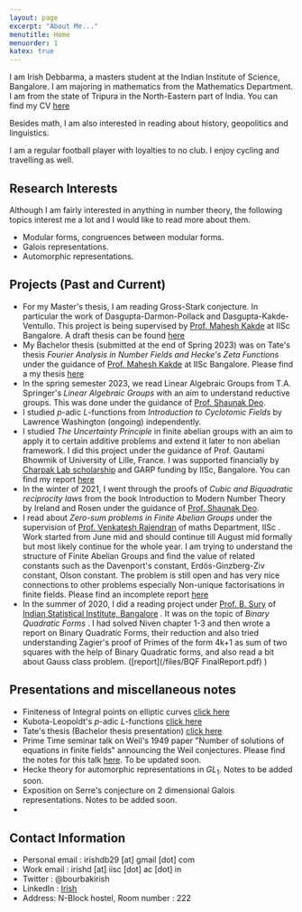 ```yaml
---
layout: page
excerpt: "About Me..."
menutitle: Home
menuorder: 1
katex: true
---
```


I am Irish Debbarma, a masters student at the Indian Institute of Science, Bangalore. I am majoring in mathematics from the Mathematics Department. I am from the state of Tripura in the North-Eastern part of India. You can find my CV [here](/files/Irish_CV.pdf)

Besides math, I am also interested in reading about history, geopolitics and linguistics. 

I am a regular football player with loyalties to no club. I enjoy cycling and travelling as well.

## Research Interests
Although I am fairly interested in anything in number theory, the following topics interest me a lot and I would like to read more about them.
 - Modular forms, congruences between modular forms. 
 - Galois representations.
 - Automorphic representations.

## Projects (Past and Current)

 - For my Master's thesis, I am reading Gross-Stark conjecture. In particular the work of Dasgupta-Darmon-Pollack and Dasgupta-Kakde-Ventullo. This project is being supervised by [Prof. Mahesh Kakde](http://math.iisc.ac.in/~maheshkakde/) at IISc Bangalore. A draft thesis can be found [here](/files/Masters_Thesis_A.pdf)
 - My Bachelor thesis (submitted at the end of Spring 2023) was on Tate's thesis _Fourier Analysis in Number Fields and Hecke's Zeta Functions_ under the guidance of [Prof. Mahesh Kakde](http://math.iisc.ac.in/~maheshkakde/) at IISc Bangalore. Please find a my thesis [here](/files/tate_extended_thesis.pdf)
 - In the spring semester 2023, we read Linear Algebraic Groups from T.A. Springer's _Linear Algebraic Groups_ with an aim to understand reductive groups. This was done under the guidance of [Prof. Shaunak Deo](https://sites.google.com/view/shaunakdeo/).
 - I studied $p$-adic $L$-functions from  _Introduction to Cyclotomic Fields_ by Lawrence Washington (ongoing) independently.
 - I studied _The Uncertainty Principle_ in finite abelian groups with an aim to apply it to certain additive problems and extend it later to non abelian framework. I did this project under the guidance of Prof. Gautami Bhowmik of University of Lille, France. I was supported financially by [Charpak Lab scholarship](https://www.inde.campusfrance.org/charpak-lab-scholarship) and GARP funding by IISc, Bangalore. You can find my report [here](/files/UP_finale.pdf)
 - In the winter of 2021, I went through the proofs of <em> Cubic and Biquadratic reciprocity laws </em> from the book Introduction to Modern Number Theory by Ireland and Rosen under the guidance of [Prof. Shaunak Deo](https://sites.google.com/view/shaunakdeo/).
 - I read about <em> Zero-sum problems in Finite Abelian Groups </em> under the supervision of [Prof. Venkatesh Rajendran](https://sites.google.com/view/rvenkateshiisc/home?authuser=0) of maths Department, IISc . Work started from June mid and should continue till August mid formally but most likely continue for the whole year. I am trying to understand the structure of Finite Abelian Groups and find the value of related constants such as the Davenport's constant, Erdös-Ginzberg-Ziv constant, Olson constant. The problem is still open and has very nice connections to other problems especially Non-unique factorisations in finite fields. Please find an incomplete report [here](/files/zero_sum_report.pdf)
 - In the summer of 2020, I did a reading project under [Prof. B. Sury](https://www.isibang.ac.in/~sury/) of [Indian Statistical Institute, Bangalore](https://www.isibang.ac.in) . It was on the topic of <em> Binary Quadratic Forms </em>. I had solved Niven chapter 1-3 and then wrote a report on Binary Quadratic Forms, their reduction and also tried understanding Zagier's proof of Primes of the form 4k+1 as sum of two squares with the help of Binary Quadratic forms, and also read a bit about Gauss class problem. ([report](/files/BQF FinalReport.pdf) )

## Presentations and miscellaneous notes
- Finiteness of Integral points on elliptic curves [click here](/files/Elliptic_Curves_Siegel_and_Shaferavich_Theorem.pdf)
- Kubota-Leopoldt's $p$-adic $L$-functions [click here](/files/USR-2.pdf)
- Tate's thesis (Bachelor thesis presentation) [click here](/files/Thesis_Presentation.pdf)
- Prime Time seminar talk on Weil's 1949 paper "Number of solutions of equations in finite fields" announcing the Weil conjectures. Please find the notes for this talk [here](/files/Prime_time_Weil.pdf). To be updated soon. 
- Hecke theory for automorphic representations in $GL_{1}$. Notes to be added soon. 
- Exposition on Serre's conjecture on $2$ dimensional Galois representations. Notes to be added soon.
- 


## **Contact Information**
- Personal email : irishdb29 [at] gmail [dot] com
- Work email : irishd [at] iisc [dot] ac [dot] in
- Twitter : @bourbakirish
- LinkedIn : [Irish](http://linkedin.com/in/irish-debbarma-b007701a5)
- Address: N-Block hostel, Room number : 222